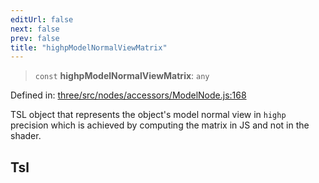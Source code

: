```yaml
---
editUrl: false
next: false
prev: false
title: "highpModelNormalViewMatrix"
---
```


> `const` **highpModelNormalViewMatrix**: `any`

Defined in: [three/src/nodes/accessors/ModelNode.js:168](https://github.com/DefinitelyMaybe/three-i18n/blob/fa57b79433d1c349ffb23a78727299c8d4190136/three/src/nodes/accessors/ModelNode.js#L168)

TSL object that represents the object's model normal view in `highp` precision
which is achieved by computing the matrix in JS and not in the shader.

## Tsl
